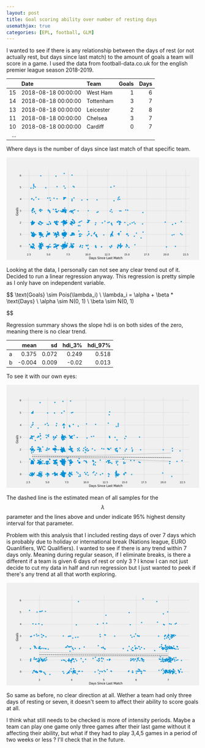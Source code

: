 ```yaml
---
layout: post
title: Goal scoring ability over number of resting days
usemathjax: true
categories: [EPL, football, GLM]
---
```


I wanted to see if there is any relationship between the days of rest (or not actually rest, but days since last match) to the amount of goals a team will score in a game.
I used the data from football-data.co.uk for the english premier league season 2018-2019.

|    | Date                | Team      |   Goals |   Days |
|---:|:--------------------|:----------|--------:|-------:|
| 15 | 2018-08-18 00:00:00 | West Ham  |       1 |      6 |
| 14 | 2018-08-18 00:00:00 | Tottenham |       3 |      7 |
| 13 | 2018-08-18 00:00:00 | Leicester |       2 |      8 |
| 11 | 2018-08-18 00:00:00 | Chelsea   |       3 |      7 |
| 10 | 2018-08-18 00:00:00 | Cardiff   |       0 |      7 |
|...|

Where days is the number of days since last match of that specific team.

![epl-days-of-rest-goals](/assets/rest-days/epl_rest_plot.png)

Looking at the data, I personally can not see any clear trend out of it. Decided to run a linear regression anyway. This regression is pretty simple as I only have on independent variable.

$$ \text{Goals} \sim Pois(\lambda_i) \\
\lambda_i = \alpha + \beta * \text{Days} \\
\alpha \sim N(0, 1) \\
\beta \sim N(0, 1) 

$$

Regression summary shows the slope hdi is on both sides of the zero, meaning there is no clear trend. 

|    |   mean |    sd |   hdi_3% |   hdi_97% |
|:---|-------:|------:|---------:|----------:|
| a  |  0.375 | 0.072 |    0.249 |     0.518 |
| b  | -0.004 | 0.009 |   -0.02  |     0.013 |

To see it with our own eyes:

![glm-days-goals](/assets/rest-days/reg_results.png)

The dashed line is the estimated mean of all samples for the $$ \lambda $$ parameter and the lines above and under indicate 95% highest density interval for that parameter.

Problem with this analysis that I included resting days of over 7 days which is probably due to holiday or international break (Nations league, EURO Quanlifiers, WC Qualifiers). I wanted to see if there is any trend within 7 days only. Meaning during regular season, if I eliminate breaks, is there a different if a team is given 6 days of rest or only 3 ? I know I can not just decide to cut my data in half and run regression but I just wanted to peek if there's any trend at all that worth exploring. 

![glm-days-goals](/assets/rest-days/reg_results2.png)

So same as before, no clear direction at all. Wether a team had only three days of resting or seven, it doesn't seem to affect their ability to score goals at all.

I think what still needs to be checked is more of intensity periods. Maybe a team can play one game only three games after their last game without it affecting their ability, but what if they had to play 3,4,5 games in a period of two weeks or less ? I'll check that in the future.


